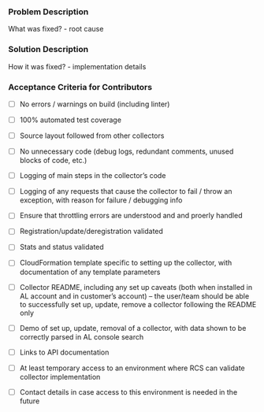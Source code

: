 ### Problem Description
What was fixed? - root cause

### Solution Description
How it was fixed? - implementation details

### Acceptance Criteria for Contributors
- [ ] No errors / warnings on build (including linter)
- [ ] 100% automated test coverage
- [ ] Source layout followed from other collectors
- [ ] No unnecessary code (debug logs, redundant comments, unused blocks of code, etc.)
- [ ] Logging of main steps in the collector’s code
- [ ] Logging of any requests that cause the collector to fail / throw an exception, with reason for failure / debugging info
- [ ] Ensure that throttling errors are understood and and proerly handled
- [ ] Registration/update/deregistration validated
- [ ] Stats and status validated
- [ ] CloudFormation template specific to setting up the collector, with documentation of any template parameters
- [ ] Collector README, including any set up caveats (both when installed in AL account and in customer’s account) – the user/team should be able to successfully set up, update, remove a collector following the README only
- [ ] Demo of set up, update, removal of a collector, with data shown to be correctly parsed in AL console search
- [ ] Links to API documentation
- [ ] At least temporary access to an environment where RCS can validate collector implementation
- [ ] Contact details in case access to this environment is needed in the future
 
